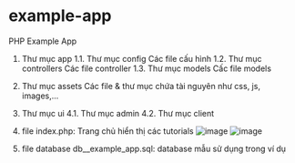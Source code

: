# example-app
PHP Example App

1. Thư mục app
  1.1. Thư mục config
     Các file cấu hình
  1.2. Thư mục controllers
     Các file controller
  1.3. Thư mục models
     Cấc file models
3. Thư mục assets
    Các file & thư mục chứa tài nguyên như css, js, images,...
4. Thư mục ui
  4.1. Thư mục admin
  4.2. Thư mục client
5. file index.php: Trang chủ hiển thị các tutorials
![image](https://github.com/tandoan-teaching/example-app/assets/136707756/a5daae22-95f6-40a1-990a-1e31628106ba)
![image](https://github.com/tandoan-teaching/example-app/assets/136707756/55c8237e-a198-435d-b30c-7382902a10cf)

6. file database db__example_app.sql: database mẫu sử dụng trong ví dụ
